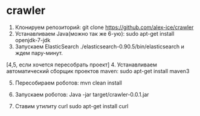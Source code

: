 crawler
=======


1. Клонируем репозиторий: 
	git clone https://github.com/alex-ice/crawler
2. Устанавливаем Java(можно так же 6-ую): 
	sudo apt-get install openjdk-7-jdk
3. Запускаем ElasticSearch
	./elasticsearch-0.90.5/bin/elasticsearch
и ждем пару-минут.

[4,5, если хочется пересобрать проект]
4. Устанавливаем автоматический сборщик проектов maven:
sudo apt-get install maven3

5. Пересобираем роботов:
mvn clean install

6. Запускаем роботов:
Java -jar target/crawler-0.0.1.jar

7. Ставим утилиту curl
sudo apt-get install curl







